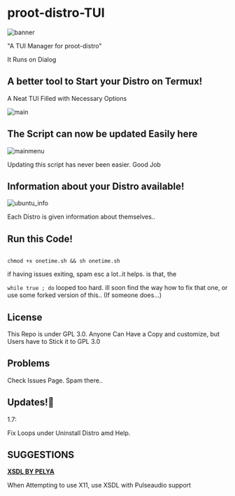 # proot-distro-TUI

![banner](img-src/banner.png)

"A TUI Manager for proot-distro" 

It Runs on Dialog

## A better tool to Start your Distro on Termux!

A Neat TUI Filled with Necessary Options

![main](img-src/sel_src01.jpg)

## The Script can now be updated Easily here

![mainmenu](img-src/main_sel_src02.jpg)

Updating this script has never been easier. Good Job

## Information about your Distro available!

![ubuntu_info](img-src/desc_dis.jpg)

Each Distro is given information about themselves..

## Run this Code!

``` 

chmod +x onetime.sh && sh onetime.sh 

```

if having issues exiting, spam esc a lot..it helps. is that, the 

``` while true ; do ``` looped too hard. ill soon find the way how to fix that one, or use some forked version of this..  (If someone does...)


## License

This Repo is under GPL 3.0. Anyone Can Have a Copy and customize, but Users have to Stick it to GPL 3.0

## Problems

Check Issues Page. Spam there..

## Updates!🔧

1.7:

Fix Loops under Uninstall Distro amd Help.



## SUGGESTIONS

[**XSDL BY PELYA**](https://play.google.com/store/apps/details?id=x.org.server)

When Attempting to use X11, use XSDL with Pulseaudio support
